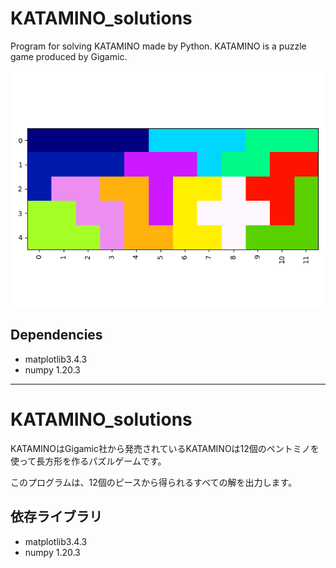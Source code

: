 # KATAMINO_solutions

Program for solving KATAMINO made by Python. 
KATAMINO is a puzzle game produced by Gigamic.

![sample](https://github.com/iyo0chan/KATAMINO-solutions/blob/main/sample.png)
## Dependencies

* matplotlib3.4.3
* numpy 1.20.3

---

# KATAMINO_solutions

KATAMINOはGigamic社から発売されているKATAMINOは12個のペントミノを使って長方形を作るパズルゲームです。

このプログラムは、12個のピースから得られるすべての解を出力します。

## 依存ライブラリ

* matplotlib3.4.3
* numpy 1.20.3
